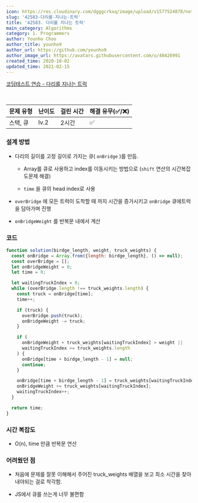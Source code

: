```yaml
---
icon: https://res.cloudinary.com/dgggcrkxq/image/upload/v1577524878/noticon/gzl7ru4i4vv3phyv34y3.png
slug: '42583-다리를-지나는-트럭'
title: '42583. 다리를 지나는 트럭'
main_category: Algorithms
category: 1. Programmers
author: Younho Choo
author_title: younho9
author_url: https://github.com/younho9
author_image_url: https://avatars.githubusercontent.com/u/48426991
created_time: 2020-10-02
updated_time: 2021-02-15
---
```


[코딩테스트 연습 - 다리를 지나는 트럭](https://programmers.co.kr/learn/courses/30/lessons/42583)

<br />

| 문제 유형 | 난이도 | 걸린 시간 | 해결 유무(✅/❌) |
| --------- | ------ | --------- | ---------------- |
| 스택, 큐  | lv.2   | 2시간     | ✅               |

### **설계 방법**

- 다리의 길이를 고정 길이로 가지는 큐( `onBridge` )를 만듬.

  - Array를 큐로 사용하고 index를 이동시키는 방법으로 (`shift` 연산의 시간복잡도문제 해결)

  - `time` 을 큐의 head index로 사용

- `overBridge` 에 모든 트럭이 도착할 때 까지 시간을 증가시키고 `onBridge` 큐에트럭을 담아가며 진행

- `onBridgeWeight` 를 반복문 내에서 계산

### 코드

```javascript
function solution(birdge_length, weight, truck_weights) {
  const onBridge = Array.from({length: birdge_length}, () => null);
  const overBridge = [];
  let onBridgeWeight = 0;
  let time = 0;

  let waitingTruckIndex = 0;
  while (overBridge.length !== truck_weights.length) {
    const truck = onBridge[time];
    time++;

    if (truck) {
      overBridge.push(truck);
      onBridgeWeight -= truck;
    }

    if (
      onBridgeWeight + truck_weights[waitingTruckIndex] > weight ||
      waitingTruckIndex >= truck_weights.length
    ) {
      onBridge[time + birdge_length - 1] = null;
      continue;
    }

    onBridge[time + birdge_length - 1] = truck_weights[waitingTruckIndex];
    onBridgeWeight += truck_weights[waitingTruckIndex];
    waitingTruckIndex++;
  }

  return time;
}
```

### **시간 복잡도**

- O(n), time 만큼 반복문 연산

### **어려웠던 점**

- 처음에 문제를 잘못 이해해서 주어진 truck_weights 배열을 보고 최소 시간을 찾아내야되는 걸로 착각함.

- JS에서 큐를 쓰는게 너무 불편함

<br />
